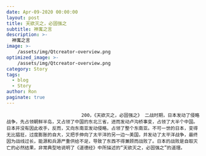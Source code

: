 ```yaml
---
date: Apr-09-2020 00:00:00
layout: post
title: 天欲灭之，必固强之
subtitle: 神寓之言
description: >-
  神寓之言
image: >-
    /assets/img/Qtcreator-overview.png
optimized_image: >-
    /assets/img/Qtcreator-overview.png
category: Story
tags:
  - blog
  - Story
author: Ron
paginate: true
---
```


							　　200，《天欲灭之，必固强之》 二战时期，日本发动了侵略战争，先占领朝鲜半岛，又占领了中国的东北三省，进而发动卢沟桥事变，占领了大半个中国。日本并没有因此收手，反而，又向东南亚发动侵略，占领了整个东南亚。不可一世的日本，变得无比猖狂，过度膨胀的自大，又把手伸向了太平洋的另一边～美国，并发动了太平洋战争，最终因为战线过长，能源和兵源严重供给不足，导致了东西不得兼顾而战败了。日本的战败是自取灭亡的必然结果，非常典型地说明了《道德经》中所描述的“天欲灭之，必固强之”的道理。
							
							
						